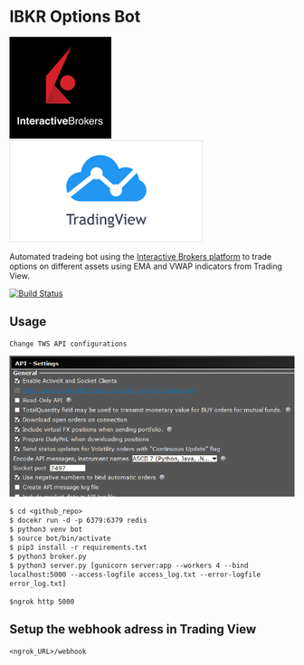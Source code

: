 #  IBKR Options Bot
<p float="left">
  <img src="./static/IBKR.png"/>
  <img src="./static/Trading View.png"  height="180"/>
</p>


 Automated tradeing bot using the [Interactive Brokers platform](https://www.interactivebrokers.com/en/home.php) to trade options on different assets using EMA and VWAP indicators from Trading View.


[![Build Status](https://img.shields.io/travis/com/jacebrowning/template-python.svg)](https://travis-ci.com/jacebrowning/template-python)

## Usage


```
Change TWS API configurations
```
![api_conf](./static/api_conf.png?raw=true)

```
$ cd <github_repo>
$ docekr run -d -p 6379:6379 redis
$ python3 venv bot
$ source bot/bin/activate
$ pip3 install -r requirements.txt
$ python3 broker.py
$ python3 server.py [gunicorn server:app --workers 4 --bind localhost:5000 --access-logfile access_log.txt --error-logfile error_log.txt]

$ngrok http 5000

```

## Setup the webhook adress in Trading View 
```
<ngrok_URL>/webhook
```
